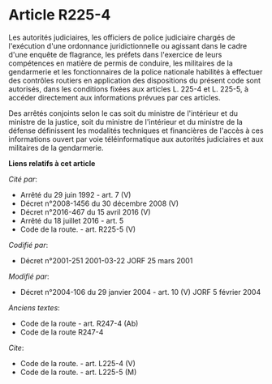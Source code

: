 # Article R225-4

Les autorités judiciaires, les officiers de police judiciaire chargés de l'exécution d'une ordonnance juridictionnelle ou
agissant dans le cadre d'une enquête de flagrance, les préfets dans l'exercice de leurs compétences en matière de permis de
conduire, les militaires de la gendarmerie et les fonctionnaires de la police nationale habilités à effectuer des contrôles
routiers en application des dispositions du présent code sont autorisés, dans les conditions fixées aux articles L. 225-4 et
L. 225-5, à accéder directement aux informations prévues par ces articles.

Des arrêtés conjoints selon le cas soit du ministre de l'intérieur et du ministre de la justice, soit du ministre de
l'intérieur et du ministre de la défense définissent les modalités techniques et financières de l'accès à ces informations
ouvert par voie téléinformatique aux autorités judiciaires et aux militaires de la gendarmerie.

**Liens relatifs à cet article**

_Cité par_:

  - Arrêté du 29 juin 1992 - art. 7 (V)
  - Décret n°2008-1456 du 30 décembre 2008 (V)
  - Décret n°2016-467 du 15 avril 2016 (V)
  - Arrêté du 18 juillet 2016 - art. 5
  - Code de la route. - art. R225-5 (V)

_Codifié par_:

  - Décret n°2001-251 2001-03-22 JORF 25 mars 2001

_Modifié par_:

  - Décret n°2004-106 du 29 janvier 2004 - art. 10 (V) JORF 5 février 2004

_Anciens textes_:

  - Code de la route - art. R247-4 (Ab)
  - Code de la route R247-4

_Cite_:

  - Code de la route. - art. L225-4 (V)
  - Code de la route. - art. L225-5 (M)
